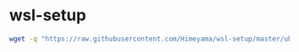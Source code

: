 # wsl-setup
```bash
wget -q "https://raw.githubusercontent.com/Himeyama/wsl-setup/master/ubuntu-setup.sh" -O- | bash
```

